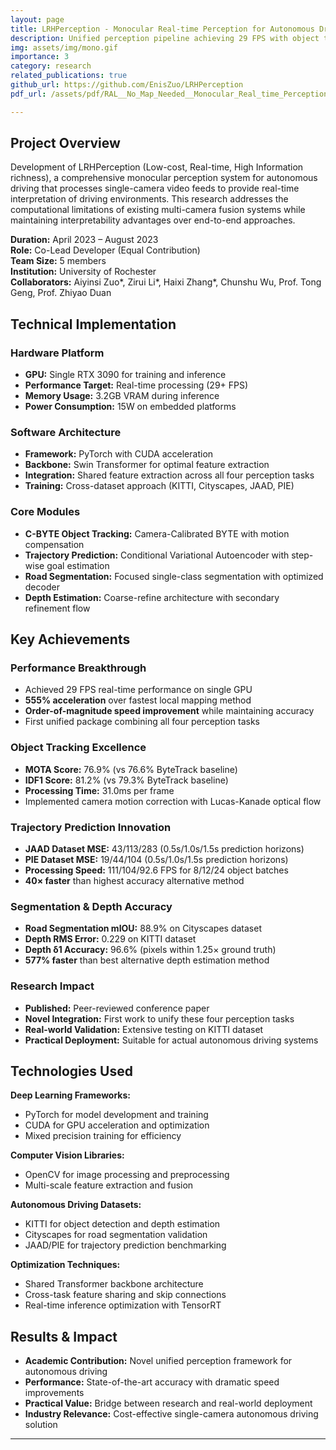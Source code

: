 ```yaml
---
layout: page
title: LRHPerception - Monocular Real-time Perception for Autonomous Driving
description: Unified perception pipeline achieving 29 FPS with object tracking, trajectory prediction, road segmentation, and depth estimation
img: assets/img/mono.gif
importance: 3
category: research
related_publications: true
github_url: https://github.com/EnisZuo/LRHPerception
pdf_url: /assets/pdf/RAL__No_Map_Needed__Monocular_Real_time_Perception_Package_for_Autonomous_Driving.pdf

---
```


## Project Overview

Development of LRHPerception (Low-cost, Real-time, High Information richness), a comprehensive monocular perception system for autonomous driving that processes single-camera video feeds to provide real-time interpretation of driving environments. This research addresses the computational limitations of existing multi-camera fusion systems while maintaining interpretability advantages over end-to-end approaches.

**Duration:** April 2023 – August 2023  
**Role:** Co-Lead Developer (Equal Contribution)  
**Team Size:** 5 members  
**Institution:** University of Rochester  
**Collaborators:** Aiyinsi Zuo*, Zirui Li*, Haixi Zhang*, Chunshu Wu, Prof. Tong Geng, Prof. Zhiyao Duan

## Technical Implementation

### Hardware Platform
- **GPU:** Single RTX 3090 for training and inference
- **Performance Target:** Real-time processing (29+ FPS)
- **Memory Usage:** 3.2GB VRAM during inference
- **Power Consumption:** 15W on embedded platforms

### Software Architecture
- **Framework:** PyTorch with CUDA acceleration
- **Backbone:** Swin Transformer for optimal feature extraction
- **Integration:** Shared feature extraction across all four perception tasks
- **Training:** Cross-dataset approach (KITTI, Cityscapes, JAAD, PIE)

### Core Modules
- **C-BYTE Object Tracking:** Camera-Calibrated BYTE with motion compensation
- **Trajectory Prediction:** Conditional Variational Autoencoder with step-wise goal estimation
- **Road Segmentation:** Focused single-class segmentation with optimized decoder
- **Depth Estimation:** Coarse-refine architecture with secondary refinement flow

## Key Achievements

### Performance Breakthrough
- Achieved 29 FPS real-time performance on single GPU
- **555% acceleration** over fastest local mapping method
- **Order-of-magnitude speed improvement** while maintaining accuracy
- First unified package combining all four perception tasks

### Object Tracking Excellence
- **MOTA Score:** 76.9% (vs 76.6% ByteTrack baseline)
- **IDF1 Score:** 81.2% (vs 79.3% ByteTrack baseline)
- **Processing Time:** 31.0ms per frame
- Implemented camera motion correction with Lucas-Kanade optical flow

### Trajectory Prediction Innovation
- **JAAD Dataset MSE:** 43/113/283 (0.5s/1.0s/1.5s prediction horizons)
- **PIE Dataset MSE:** 19/44/104 (0.5s/1.0s/1.5s prediction horizons)
- **Processing Speed:** 111/104/92.6 FPS for 8/12/24 object batches
- **40× faster** than highest accuracy alternative method

### Segmentation & Depth Accuracy
- **Road Segmentation mIOU:** 88.9% on Cityscapes dataset
- **Depth RMS Error:** 0.229 on KITTI dataset
- **Depth δ1 Accuracy:** 96.6% (pixels within 1.25× ground truth)
- **577% faster** than best alternative depth estimation method

### Research Impact
- **Published:** Peer-reviewed conference paper
- **Novel Integration:** First work to unify these four perception tasks
- **Real-world Validation:** Extensive testing on KITTI dataset
- **Practical Deployment:** Suitable for actual autonomous driving systems

## Technologies Used

**Deep Learning Frameworks:**
- PyTorch for model development and training
- CUDA for GPU acceleration and optimization
- Mixed precision training for efficiency

**Computer Vision Libraries:**
- OpenCV for image processing and preprocessing
- Multi-scale feature extraction and fusion

**Autonomous Driving Datasets:**
- KITTI for object detection and depth estimation
- Cityscapes for road segmentation validation
- JAAD/PIE for trajectory prediction benchmarking

**Optimization Techniques:**
- Shared Transformer backbone architecture
- Cross-task feature sharing and skip connections
- Real-time inference optimization with TensorRT

## Results & Impact

- **Academic Contribution:** Novel unified perception framework for autonomous driving
- **Performance:** State-of-the-art accuracy with dramatic speed improvements
- **Practical Value:** Bridge between research and real-world deployment
- **Industry Relevance:** Cost-effective single-camera autonomous driving solution

---